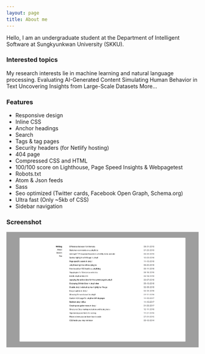 ```yaml
---
layout: page
title: About me
---
```


Hello, I am an undergraduate student at the Department of Intelligent Software at Sungkyunkwan University (SKKU).

### Interested topics

My research interests lie in machine learning and natural language processing.
Evaluating AI-Generated Content
Simulating Human Behavior in Text
Uncovering Insights from Large-Scale Datasets
More...

### Features

- Responsive design
- Inline CSS
- Anchor headings
- Search
- Tags & tag pages
- Security headers (for Netlify hosting)
- 404 page
- Compressed CSS and HTML
- 100/100 score on Lighthouse, Page Speed Insights & Webpagetest
- Robots.txt
- Atom & Json feeds
- Sass
- Seo optimized (Twitter cards, Facebook Open Graph, Schema.org)
- Ultra fast (Only ~5kb of CSS)
- Sidebar navigation

### Screenshot

![Screenshot](screenshot.png)
